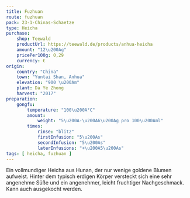 ```yaml
---
title: Fuzhuan
route: fuzhuan
pack: 23-1-Chinas-Schaetze
type: Heicha
purchase:
    shop: Teewald
    productUrl: https://teewald.de/products/anhua-heicha
    amount: "12\u200Ag"
    pricePer100g: 0,29
    currency: €
origin: 
    country: "China"
    town: "Yuntai Shan, Anhua"
    elevation: "900 \u200Am"
    plant: Da Ye Zhong
    harvest: "2017"
preparation:
    gongfu:
        temperature: "100\u200A°C"
        amount:
            weight: "5\u200A-\u200A6\u200Ag pro 100\u200Aml"
        times:
            rinse: "blitz"
            firstInfusion: "5\u200As"
            secondInfusion: "5\u200As"
            laterInfusions: "+\u200A5\u200As"
tags: [ heicha, fuzhuan ]
---
```

Ein vollmundiger Heicha aus Hunan, der nur wenige goldene Blumen aufweist. Hinter dem typisch erdigen Körper versteckt sich eine sehr angenehme Süße und ein angenehmer, leicht fruchtiger Nachgeschmack. Kann auch ausgekocht werden.